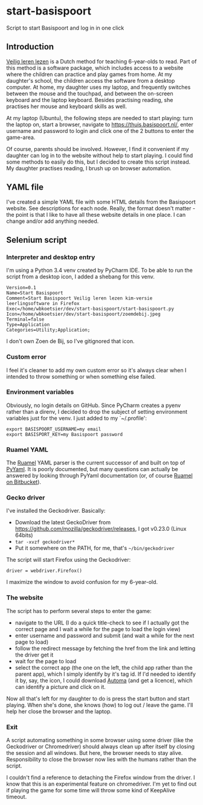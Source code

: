 # start-basispoort
Script to start Basispoort and log in in one click

## Introduction
[Veilig leren lezen](https://www.zwijsen.nl/lesmethoden/veilig-leren-lezen) is a Dutch method for teaching 6-year-olds
to read. Part of this method is a software package, which includes access to a website where the children can practice
and play games from home. At my daughter's school, the children access the software from a desktop computer. At home,
my daughter uses my laptop, and frequently switches between the mouse and the touchpad, and between the on-screen
keyboard and the laptop keyboard. Besides practising reading, she practises her mouse and keyboard skills as well.

At my laptop (Ubuntu), the following steps are needed to start playing: turn the laptop on, start a browser, navigate
to https://thuis.basispoort.nl/, enter username and password to login and click one of the 2 buttons to enter the
game-area.

Of course, parents should be involved. However, I find it convenient if my daughter can log in to the website without
help to start playing. I could find some methods to easily do this, but I decided to create this script instead. My
daughter practises reading, I brush up on browser automation.

## YAML file
I've created a simple YAML file with some HTML details from the Basispoort website. See descriptions for each node.
Really, the format doesn't matter - the point is that I like to have all these website details in one place. I can
change and/or add anything needed.

## Selenium script
### Interpreter and desktop entry
I'm using a Python 3.4 venv created by PyCharm IDE. To be able to run the script from a desktop icon, I added a
shebang for this venv.

```[Desktop Entry]
Version=0.1
Name=Start Basispoort
Comment=Start Basispoort Veilig leren lezen kim-versie leerlingsoftware in Firefox
Exec=/home/wbkoetsier/dev/start-basispoort/start-basispoort.py
Icon=/home/wbkoetsier/dev/start-basispoort/zoemdebij.jpeg
Terminal=false
Type=Application
Categories=Utility;Application;
```

I don't own Zoen de Bij, so I've gitignored that icon.

### Custom error
I feel it's cleaner to add my own custom error so it's always clear when I intended to throw something or when
something else failed.

### Environment variables
Obviously, no login details on GitHub. Since PyCharm creates a pyenv rather than a direnv, I decided to drop the
subject of setting environment variables just for the venv. I just added to my `~/.profile':

```
export BASISPOORT_USERNAME=my email
export BASISPORT_KEY=my Basispoort password
```

### Ruamel YAML
The [Ruamel](https://yaml.readthedocs.io/en/latest/) YAML parser is the current successor of and built on top of
[PyYaml](https://pyyaml.org/wiki/PyYAMLDocumentation). It is poorly documented, but many questions can actually be
answered by looking through PyYaml documentation (or, of course
[Ruamel on Bitbucket](https://bitbucket.org/ruamel/yaml/issues)).

### Gecko driver
I've installed the Geckodriver. Basically:
- Download the latest GeckoDriver from https://github.com/mozilla/geckodriver/releases, I got v0.23.0 (Linux 64bits)
- `tar -xvzf geckodriver*`
- Put it somewhere on the PATH, for me, that's `~/bin/geckodriver`

The script will start Firefox using the Geckodriver:

```
driver = webdriver.Firefox()
```

I maximize the window to avoid confusion for my 6-year-old.

### The website
The script has to perform several steps to enter the game:
- navigate to the URL (I do a quick title-check to see if I actually got the correct page and I wait a while for the
  page to load the login view)
- enter username and password and submit (and wait a while for the next page to load)
- follow the redirect message by fetching the href from the link and letting the driver get it
- wait for the page to load
- select the correct app (the one on the left, the child app rather than the parent app), which I simply identify by
  it's tag id. If I'd needed to identify it by, say, the icon, I could download [Automa](https://www.getautoma.com/)
  (and get a licence), which can identify a picture and click on it.

Now all that's left for my daughter to do is press the start button and start playing. When she's done, she knows
(how) to log out / leave the game. I'll help her close the browser and the laptop.

### Exit
A script automating something in some browser using some driver (like the Geckodriver or Chromedriver) should always
clean up after itself by closing the session and all windows. But here, the browser needs to stay alive.
Responsibility to close the browser now lies with the humans rather than the script.

I couldn't find a reference to detaching the Firefox window from the driver. I know that this is an experimental
feature on chromedriver. I'm yet to find out if playing the game for some time will throw some kind of KeepAlive
timeout.
